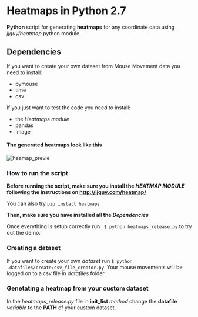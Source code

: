 # Heatmaps in Python 2.7
**Python** script for generating **heatmaps** for any coordinate data using _jjguy/heatmap_ python module.

## Dependencies
If you want to create your own dataset from Mouse Movement data you need to install:
- pymouse
- time
- csv

If you just want to test the code you need to install:
- the _Heatmaps module_
- pandas
- Image

#### The generated heatmaps look like this
![heamap_previe](https://github.com/anapt/heatmaps-python2.7/tree/master/outputs/blue-red/final_blue_red.png)

### How to run the script

**Before running the script, make sure you install the _HEATMAP MODULE_ following the instructions on http://jjguy.com/heatmap/**

You can also try `pip install heatmaps`

**Then, make sure you have installed all the _Dependencies_**

Once everything is setup correctly run
` $ python heatmaps_release.py` to try out the demo.

### Creating a dataset

If you want to create your own _dataset_ run `$ python .datafiles/create/csv_file_creator.py`. Your mouse movements will be logged on to a csv file in _datafiles_ folder.

### Genetating a heatmap from your custom dataset
In the _heatmaps_release.py_ file in **init_list** _method_ change the **datafile** _variable_ to the **PATH** of your custom dataset.
